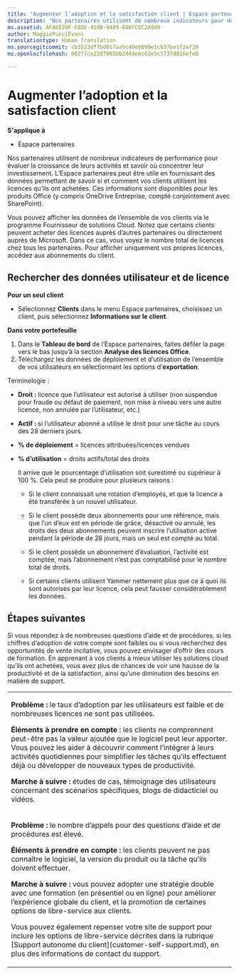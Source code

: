 ```yaml
---
title: "Augmenter l’adoption et la satisfaction client | Espace partenaires"
description: "Nos partenaires utilisent de nombreux indicateurs pour déterminer si leur entreprise se développe et cibler leur investissement. L’Espace partenaires peut être utile en fournissant des données permettant de savoir si et comment vos clients utilisent les licences qu’ils ont achetées."
ms.assetid: AFA6539F-F8DE-410B-9409-886FCDC2A940
author: MaggiePucciEvans
translationtype: Human Translation
ms.sourcegitcommit: cb3523dffbd017aa5c40e6899e1cb37be1f2a726
ms.openlocfilehash: 002f7ce22d7885bb2d4debc62e5c5737d816efe0

---
```


# Augmenter l’adoption et la satisfaction client

**S'applique à**

-  Espace partenaires

Nos partenaires utilisent de nombreux indicateurs de performance pour évaluer la croissance de leurs activités et savoir où concentrer leur investissement. L’Espace partenaires peut être utile en fournissant des données permettant de savoir si et comment vos clients utilisent les licences qu’ils ont achetées. Ces informations sont disponibles pour les produits Office (y compris OneDrive&nbsp;Entreprise, compté conjointement avec SharePoint).

Vous pouvez afficher les données de l’ensemble de vos clients via le programme Fournisseur de solutions Cloud. Notez que certains clients peuvent acheter des licences auprès d’autres partenaires ou directement auprès de Microsoft. Dans ce cas, vous voyez le nombre total de licences chez tous les partenaires. Pour afficher uniquement vos propres licences, accédez aux abonnements du client.

## Rechercher des données utilisateur et de licence


**Pour un seul client**

-   Sélectionnez **Clients** dans le menu Espace partenaires, choisissez un client, puis sélectionnez **Informations sur le client**.

**Dans votre portefeuille**

1.  Dans le **Tableau de bord** de l’Espace partenaires, faites défiler la page vers le bas jusqu’à la section **Analyse des licences Office**.
2.  Téléchargez les données de déploiement et d’utilisation de l’ensemble de vos utilisateurs en sélectionnant les options d’**exportation**.

Terminologie&nbsp;:

-   **Droit&nbsp;:** licence que l’utilisateur est autorisé à utiliser (non suspendue pour fraude ou défaut de paiement, non mise à niveau vers une autre licence, non annulée par l’utilisateur, etc.)

-   **Actif&nbsp;:** si l’utilisateur abonné a utilisé le droit pour une tâche au cours des 28&nbsp;derniers jours.

-   **% de déploiement**&nbsp;=&nbsp;licences attribuées/licences vendues

-   **% d’utilisation**&nbsp;=&nbsp;droits actifs/total des droits

    Il arrive que le pourcentage d’utilisation soit surestimé ou supérieur à 100&nbsp;%. Cela peut se produire pour plusieurs raisons&nbsp;:

    -   Si le client connaissait une rotation d’employés, et que la licence a été transférée à un nouvel utilisateur.

    -   Si le client possède deux&nbsp;abonnements pour une référence, mais que l’un d’eux est en période de grâce, désactivé ou annulé, les droits des deux&nbsp;abonnements peuvent inscrire l’utilisation active pendant la période de 28&nbsp;jours, mais un seul est compté au total.

    -   Si le client possède un abonnement d’évaluation, l’activité est comptée, mais l’abonnement n’est pas comptabilisé pour le nombre total de droits.

    -   Si certains clients utilisent Yammer nettement plus que ce à quoi ils sont autorisés par leur licence, cela peut fausser considérablement les données.

## Étapes suivantes


Si vous répondez à de nombreuses questions d’aide et de procédures, si les chiffres d’adoption de votre compte sont faibles ou si vous recherchez des opportunités de vente incitative, vous pouvez envisager d’offrir des cours de formation. En apprenant à vos clients à mieux utiliser les solutions cloud qu’ils ont achetées, vous avez plus de chances de voir une hausse de la productivité et de la satisfaction, ainsi qu’une diminution des besoins en matière de support.

<table>
<colgroup>
<col width="100%" />
</colgroup>
<tbody>
<tr class="odd">
<td><p><strong>Problème&nbsp;:</strong> le taux d’adoption par les utilisateurs est faible et de nombreuses licences ne sont pas utilisées.</p>
<p><strong>Éléments à prendre en compte&nbsp;:</strong> les clients ne comprennent peut-être pas la valeur ajoutée que le logiciel peut leur apporter. Vous pouvez les aider à découvrir comment l’intégrer à leurs activités quotidiennes pour simplifier les tâches qu’ils effectuent déjà ou développer de nouveaux types de productivité.</p>
<p><strong>Marche à suivre&nbsp;:</strong> études de cas, témoignage des utilisateurs concernant des scénarios spécifiques, blogs de didacticiel ou vidéos.</p></td>
</tr>
<tr class="even">
<td><p><strong>Problème&nbsp;:</strong> le nombre d’appels pour des questions d’aide et de procédures est élevé.</p>
<p><strong>Éléments à prendre en compte&nbsp;:</strong> les clients peuvent ne pas connaître le logiciel, la version du produit ou la tâche qu’ils doivent effectuer.</p>
<p><strong>Marche à suivre&nbsp;:</strong> vous pouvez adopter une stratégie double avec une formation (en présentiel ou en ligne) pour améliorer l’expérience globale du client, et la promotion de certaines options de libre-service aux clients.</p>
<p>Vous pouvez également repenser votre site de support pour inclure les options de libre-service décrites dans la rubrique [Support autonome du client](customer-self-support.md), en plus des informations de contact du support.</p></td>
</tr>
</tbody>
</table>

 

 

 






<!--HONumber=Jan17_HO2-->



